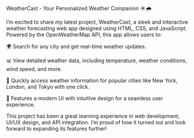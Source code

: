  WeatherCast - Your Personalized Weather Companion ☀️🌧️

I’m excited to share my latest project, WeatherCast, a sleek and interactive weather forecasting web app designed using HTML, CSS, and JavaScript. Powered by the OpenWeatherMap API, this app allows users to:

🌍 Search for any city and get real-time weather updates.

📊 View detailed weather data, including temperature, weather conditions, wind speed, and more.

🌟 Quickly access weather information for popular cities like New York, London, and Tokyo with one click.

🎨 Features a modern UI with intuitive design for a seamless user experience.


This project has been a great learning experience in web development, UI/UX design, and API integration. I’m proud of how it turned out and look forward to expanding its features further!
